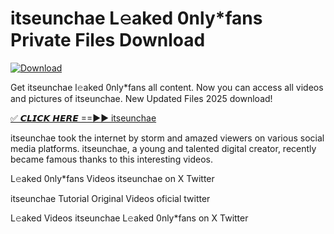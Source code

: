 # itseunchae L𝚎aked 0nly*fans Private Files Download

[![Download](https://i.imgur.com/PoXn3jX.png)](https://mediafirer.com/itseunchae)

Get itseunchae l𝚎aked 0nly*fans all content. Now you can access all videos and pictures of itseunchae. New Updated Files 2025 download!

[✅ 𝘾𝙇𝙄𝘾𝙆 𝙃𝙀𝙍𝙀 ==►► itseunchae](https://mediafirer.com/itseunchae)

itseunchae took the internet by storm and amazed viewers on various social media platforms. itseunchae, a young and talented digital creator, recently became famous thanks to this interesting videos.

L𝚎aked 0nly*fans Videos itseunchae on X Twitter

itseunchae Tutorial Original Videos oficial twitter

L𝚎aked Videos itseunchae L𝚎aked 0nly*fans on X Twitter
